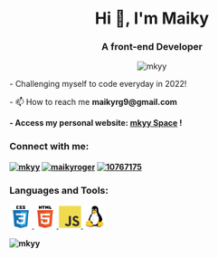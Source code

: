<h1 align="center">Hi 👋, I'm Maiky</h1>
<h3 align="center">A front-end Developer</h3>

<p align="center"> <img src="https://komarev.com/ghpvc/?username=mkyy&label=Profile%20views&color=0e75b6&style=flat" alt="mkyy" /> </p>
<p>- Challenging myself to code everyday in 2022! </p>
<p>- 📫 How to reach me <strong>maikyrg9@gmail.com<strong> </p>
  <p>- Access my personal website: <a rel="noreferrer" href="mkyyspace.vercel.app" target="_blank">mkyy Space</a> !</p>

<h3 align="left">Connect with me:</h3>
<p align="left">
<a href="https://dev.to/mkyy" target="blank"><img align="center" src="https://raw.githubusercontent.com/rahuldkjain/github-profile-readme-generator/master/src/images/icons/Social/devto.svg" alt="mkyy" height="30" width="40" /></a>
<a href="https://linkedin.com/in/maikyroger" target="blank"><img align="center" src="https://raw.githubusercontent.com/rahuldkjain/github-profile-readme-generator/master/src/images/icons/Social/linked-in-alt.svg" alt="maikyroger" height="30" width="40" /></a>
<a href="https://stackoverflow.com/users/10767175" target="blank"><img align="center" src="https://raw.githubusercontent.com/rahuldkjain/github-profile-readme-generator/master/src/images/icons/Social/stack-overflow.svg" alt="10767175" height="30" width="40" /></a>
</p>

<h3 align="left">Languages and Tools:</h3>
<p align="left"> <a href="https://www.w3schools.com/css/" target="_blank" rel="noreferrer"> <img src="https://raw.githubusercontent.com/devicons/devicon/master/icons/css3/css3-original-wordmark.svg" alt="css3" width="40" height="40"/> </a> <a href="https://www.w3.org/html/" target="_blank" rel="noreferrer"> <img src="https://raw.githubusercontent.com/devicons/devicon/master/icons/html5/html5-original-wordmark.svg" alt="html5" width="40" height="40"/> </a> <a href="https://developer.mozilla.org/en-US/docs/Web/JavaScript" target="_blank" rel="noreferrer"> <img src="https://raw.githubusercontent.com/devicons/devicon/master/icons/javascript/javascript-original.svg" alt="javascript" width="40" height="40"/> </a> <a href="https://www.linux.org/" target="_blank" rel="noreferrer"> <img src="https://raw.githubusercontent.com/devicons/devicon/master/icons/linux/linux-original.svg" alt="linux" width="40" height="40"/> </a> </p>

<p><img align="center" src="https://github-readme-stats.vercel.app/api/top-langs?username=mkyy&show_icons=true&locale=en&layout=compact" alt="mkyy" /></p>
